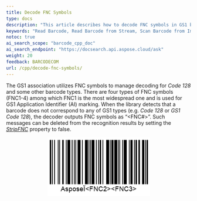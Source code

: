 ```yaml
---
title: Decode FNC Symbols
type: docs
description: "This article describes how to decode FNC symbols in GS1 barcodes in Aspose.BarCode for C++ according to business needs"
keywords: "Read Barcode, Read Barcode from Stream, Scan Barcode from Image, Read Many Barcodes in One Image, Aspose.BarCode, Read Barcode C++"
notoc: true
ai_search_scope: "barcode_cpp_doc"
ai_search_endpoint: "https://docsearch.api.aspose.cloud/ask"
weight: 20
feedback: BARCODECOM
url: /cpp/decode-fnc-symbols/
---
```


The GS1 association utilizes FNC symbols to manage decoding for *Code 128* and some other barcode types. There are four types of FNC symbols (FNC1-4) among which FNC1 is the most widespread one and is used for GS1 Application Identifier (AI) marking. When the library detects that a barcode does not correspond to any of GS1 types (e.g. *Code 128* or *GS1 Code 128*), the decoder outputs FNC symbols as “<FNC#>”. Such messages can be deleted from the recognition results by setting the [*StripFNC*](https://reference.aspose.com/barcode/net/aspose.barcode.barcoderecognition/barcodesettings/properties/stripfnc) property to false.  
  
  
<p align="center"><img src="code128fnc.png"></p>

